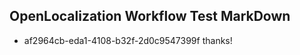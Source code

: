 ## OpenLocalization Workflow Test MarkDown
* af2964cb-eda1-4108-b32f-2d0c9547399f thanks!

<!--HONumber=Sep16_HO1-->


